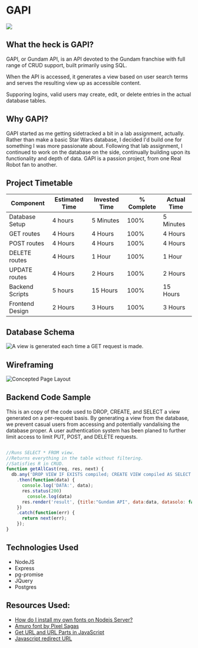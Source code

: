 # GAPI

<p style="align:center"><img src ="https://git.generalassemb.ly/herrerasean3/GAPI/blob/master/images/zeon.png"/></p>

## What the heck is GAPI?

GAPI, or Gundam API, is an API devoted to the Gundam franchise with full range of CRUD support, built primarily using SQL.

When the API is accessed, it generates a view based on user search terms and serves the resulting view up as accessible content.

Supporing logins, valid users may create, edit, or delete entries in the actual database tables.

## Why GAPI?

GAPI started as me getting sidetracked a bit in a lab assignment, actually. Rather than make a basic Star Wars database, I decided I'd build one for something I was more passionate about. Following that lab assignment, I continued to work on the database on the side, continually building upon its functionality and depth of data. GAPI is a passion project, from one Real Robot fan to another.

## Project Timetable

Component | Estimated Time | Invested Time | % Complete | Actual Time 
--- | --- |--- |--- |---
Database Setup | 4 hours | 5 Minutes | 100% | 5 Minutes 
GET routes | 4 Hours | 4 Hours | 100% | 4 Hours
POST routes | 4 Hours | 4 Hours | 100% | 4 Hours
DELETE routes | 4 Hours | 1 Hour | 100% | 1 Hour
UPDATE routes | 4 Hours | 2 Hours | 100% | 2 Hours
Backend Scripts | 5 hours | 15 Hours | 100% | 15 Hours
Frontend Design | 2 Hours | 3 Hours | 100% | 3 Hours

## Database Schema

![A view is generated each time a GET request is made.](https://git.generalassemb.ly/herrerasean3/GAPI/blob/master/images/20170508_090808.jpg)

## Wireframing

![Concepted Page Layout](https://git.generalassemb.ly/herrerasean3/GAPI/blob/master/images/20170508_084406.jpg)

## Backend Code Sample

This is an copy of the code used to DROP, CREATE, and SELECT a view generated on a per-request basis. By generating a view from the database, we prevent casual users from accessing and potentially vandalising the database proper. A user authentication system has been planed to further limit access to limit PUT, POST, and DELETE requests.

```javascript

//Runs SELECT * FROM view.
//Returns everything in the table without filtering.
//Satisfies R in CRUD.
function getAllCast(req, res, next) {
  db.any('DROP VIEW IF EXISTS compiled; CREATE VIEW compiled AS SELECT * FROM castmember, factionList, seriesEra, serieslist, mobileweapon, manufacturer, voiceactor WHERE (factionList.faction_id = castmember.faction) AND (mobileweapon.mobileweapon_id = castmember.mobile_weapon) AND (manufacturer.manufacturer_id = mobileweapon.manufacturer) AND (voiceactor.voice_id = castmember.voice_actor) AND (serieslist.series_id = castmember.appears_in) AND (seriesEra.era_id = serieslist.series_era) ORDER BY cast_id ASC; select cast_name, faction_name, model, english_voice, japanese_voice, era_name from compiled')
    .then(function(data) {
      console.log('DATA:', data);
      res.status(200)
        console.log(data)
      res.render('result', {title:"Gundam API", data:data, datasolo: false});
    })
    .catch(function(err) {
      return next(err);
    });
}

```

## Technologies Used

* NodeJS
* Express
* pg-promise
* JQuery
* Postgres

## Resources Used:

* [How do I install my own fonts on Nodejs Server?](http://stackoverflow.com/questions/18369600/how-do-i-install-my-own-fonts-on-nodejs-server)
* [Amuro font by Pixel Sagas](http://www.fontspace.com/pixel-sagas/amuro)
* [Get URL and URL Parts in JavaScript](https://css-tricks.com/snippets/javascript/get-url-and-url-parts-in-javascript/)
* [Javascript redirect URL](http://www.rapidtables.com/web/dev/javascript-redirect.htm)
